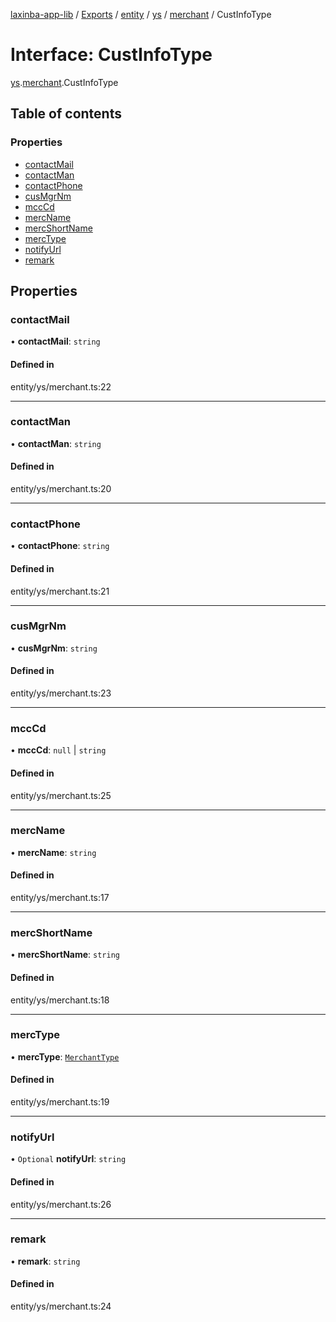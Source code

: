 [laxinba-app-lib](../README.md) / [Exports](../modules.md) / [entity](../modules/entity.md) / [ys](../modules/entity.ys.md) / [merchant](../modules/entity.ys.merchant.md) / CustInfoType

# Interface: CustInfoType

[ys](../modules/entity.ys.md).[merchant](../modules/entity.ys.merchant.md).CustInfoType

## Table of contents

### Properties

- [contactMail](entity.ys.merchant.CustInfoType.md#contactmail)
- [contactMan](entity.ys.merchant.CustInfoType.md#contactman)
- [contactPhone](entity.ys.merchant.CustInfoType.md#contactphone)
- [cusMgrNm](entity.ys.merchant.CustInfoType.md#cusmgrnm)
- [mccCd](entity.ys.merchant.CustInfoType.md#mcccd)
- [mercName](entity.ys.merchant.CustInfoType.md#mercname)
- [mercShortName](entity.ys.merchant.CustInfoType.md#mercshortname)
- [mercType](entity.ys.merchant.CustInfoType.md#merctype)
- [notifyUrl](entity.ys.merchant.CustInfoType.md#notifyurl)
- [remark](entity.ys.merchant.CustInfoType.md#remark)

## Properties

### contactMail

• **contactMail**: `string`

#### Defined in

entity/ys/merchant.ts:22

___

### contactMan

• **contactMan**: `string`

#### Defined in

entity/ys/merchant.ts:20

___

### contactPhone

• **contactPhone**: `string`

#### Defined in

entity/ys/merchant.ts:21

___

### cusMgrNm

• **cusMgrNm**: `string`

#### Defined in

entity/ys/merchant.ts:23

___

### mccCd

• **mccCd**: ``null`` \| `string`

#### Defined in

entity/ys/merchant.ts:25

___

### mercName

• **mercName**: `string`

#### Defined in

entity/ys/merchant.ts:17

___

### mercShortName

• **mercShortName**: `string`

#### Defined in

entity/ys/merchant.ts:18

___

### mercType

• **mercType**: [`MerchantType`](../modules/constant.ys.dict.md#merchanttype)

#### Defined in

entity/ys/merchant.ts:19

___

### notifyUrl

• `Optional` **notifyUrl**: `string`

#### Defined in

entity/ys/merchant.ts:26

___

### remark

• **remark**: `string`

#### Defined in

entity/ys/merchant.ts:24

